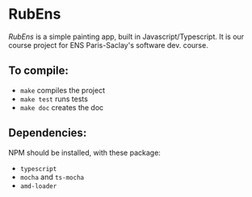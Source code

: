 # RubEns

*RubEns* is a simple painting app, built in Javascript/Typescript.
It is our course project for ENS Paris-Saclay's software dev. course.

## To compile: 

- `make` compiles the project
- `make test` runs tests
- `make doc` creates the doc

## Dependencies: 

NPM should be installed, with these package:

- `typescript`
- `mocha` and `ts-mocha`
- `amd-loader`
